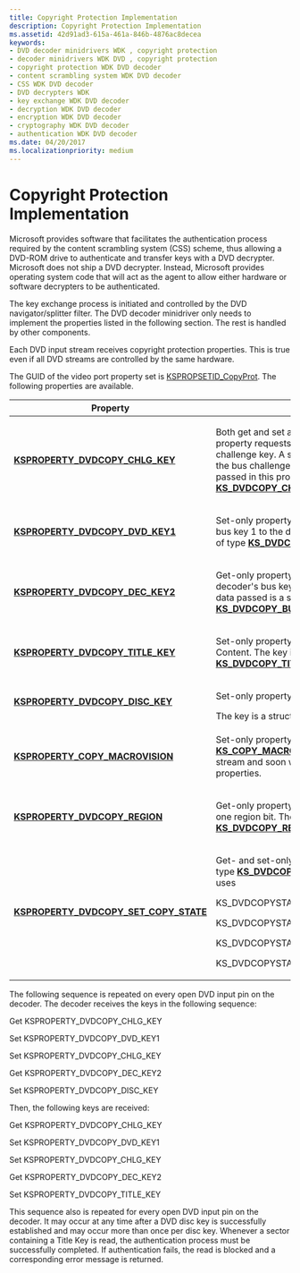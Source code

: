 ```yaml
---
title: Copyright Protection Implementation
description: Copyright Protection Implementation
ms.assetid: 42d91ad3-615a-461a-846b-4876ac8decea
keywords:
- DVD decoder minidrivers WDK , copyright protection
- decoder minidrivers WDK DVD , copyright protection
- copyright protection WDK DVD decoder
- content scrambling system WDK DVD decoder
- CSS WDK DVD decoder
- DVD decrypters WDK
- key exchange WDK DVD decoder
- decryption WDK DVD decoder
- encryption WDK DVD decoder
- cryptography WDK DVD decoder
- authentication WDK DVD decoder
ms.date: 04/20/2017
ms.localizationpriority: medium
---
```


# Copyright Protection Implementation





Microsoft provides software that facilitates the authentication process required by the content scrambling system (CSS) scheme, thus allowing a DVD-ROM drive to authenticate and transfer keys with a DVD decrypter. Microsoft does not ship a DVD decrypter. Instead, Microsoft provides operating system code that will act as the agent to allow either hardware or software decrypters to be authenticated.

The key exchange process is initiated and controlled by the DVD navigator/splitter filter. The DVD decoder minidriver only needs to implement the properties listed in the following section. The rest is handled by other components.

Each DVD input stream receives copyright protection properties. This is true even if all DVD streams are controlled by the same hardware.

The GUID of the video port property set is [KSPROPSETID\_CopyProt](https://msdn.microsoft.com/library/windows/hardware/ff566572). The following properties are available.

<table>
<colgroup>
<col width="50%" />
<col width="50%" />
</colgroup>
<thead>
<tr class="header">
<th>Property</th>
<th>Description</th>
</tr>
</thead>
<tbody>
<tr class="odd">
<td><p><a href="https://msdn.microsoft.com/library/windows/hardware/ff565140" data-raw-source="[&lt;strong&gt;KSPROPERTY_DVDCOPY_CHLG_KEY&lt;/strong&gt;](https://msdn.microsoft.com/library/windows/hardware/ff565140)"><strong>KSPROPERTY_DVDCOPY_CHLG_KEY</strong></a></p></td>
<td><p>Both get and set are supported on this property. A get property requests the decoder to provide its bus challenge key. A set property provides the decoder with the bus challenge key from the DVD drive. The data passed in this property is a structure of type <a href="https://msdn.microsoft.com/library/windows/hardware/ff567636" data-raw-source="[&lt;strong&gt;KS_DVDCOPY_CHLGKEY&lt;/strong&gt;](https://msdn.microsoft.com/library/windows/hardware/ff567636)"><strong>KS_DVDCOPY_CHLGKEY</strong></a>.</p></td>
</tr>
<tr class="even">
<td><p><a href="https://msdn.microsoft.com/library/windows/hardware/ff565145" data-raw-source="[&lt;strong&gt;KSPROPERTY_DVDCOPY_DVD_KEY1&lt;/strong&gt;](https://msdn.microsoft.com/library/windows/hardware/ff565145)"><strong>KSPROPERTY_DVDCOPY_DVD_KEY1</strong></a></p></td>
<td><p>Set-only property. This property provides the DVD drive bus key 1 to the decoder. The data passed is a structure of type <a href="https://msdn.microsoft.com/library/windows/hardware/ff567635" data-raw-source="[&lt;strong&gt;KS_DVDCOPY_BUSKEY&lt;/strong&gt;](https://msdn.microsoft.com/library/windows/hardware/ff567635)"><strong>KS_DVDCOPY_BUSKEY</strong></a>.</p></td>
</tr>
<tr class="odd">
<td><p><a href="https://msdn.microsoft.com/library/windows/hardware/ff565142" data-raw-source="[&lt;strong&gt;KSPROPERTY_DVDCOPY_DEC_KEY2&lt;/strong&gt;](https://msdn.microsoft.com/library/windows/hardware/ff565142)"><strong>KSPROPERTY_DVDCOPY_DEC_KEY2</strong></a></p></td>
<td><p>Get-only property. This property requests that the decoder&#39;s bus key 2 be transferred to the DVD drive. The data passed is a structure of type <a href="https://msdn.microsoft.com/library/windows/hardware/ff567635" data-raw-source="[&lt;strong&gt;KS_DVDCOPY_BUSKEY&lt;/strong&gt;](https://msdn.microsoft.com/library/windows/hardware/ff567635)"><strong>KS_DVDCOPY_BUSKEY</strong></a>.</p></td>
</tr>
<tr class="even">
<td><p><a href="https://msdn.microsoft.com/library/windows/hardware/ff565148" data-raw-source="[&lt;strong&gt;KSPROPERTY_DVDCOPY_TITLE_KEY&lt;/strong&gt;](https://msdn.microsoft.com/library/windows/hardware/ff565148)"><strong>KSPROPERTY_DVDCOPY_TITLE_KEY</strong></a></p></td>
<td><p>Set-only property. This provides Title Key from Current Content. The key is a structure of type <a href="https://msdn.microsoft.com/library/windows/hardware/ff567640" data-raw-source="[&lt;strong&gt;KS_DVDCOPY_TITLEKEY&lt;/strong&gt;](https://msdn.microsoft.com/library/windows/hardware/ff567640)"><strong>KS_DVDCOPY_TITLEKEY</strong></a>.</p></td>
</tr>
<tr class="odd">
<td><p><a href="https://msdn.microsoft.com/library/windows/hardware/ff565144" data-raw-source="[&lt;strong&gt;KSPROPERTY_DVDCOPY_DISC_KEY&lt;/strong&gt;](https://msdn.microsoft.com/library/windows/hardware/ff565144)"><strong>KSPROPERTY_DVDCOPY_DISC_KEY</strong></a></p></td>
<td><p>Set-only property. This provides Disc Key.</p>
<div>
 
</div>
The key is a structure of type <a href="https://msdn.microsoft.com/library/windows/hardware/ff567637" data-raw-source="[&lt;strong&gt;KS_DVDCOPY_DISCKEY&lt;/strong&gt;](https://msdn.microsoft.com/library/windows/hardware/ff567637)"><strong>KS_DVDCOPY_DISCKEY</strong></a>.</td>
</tr>
<tr class="even">
<td><p><a href="https://msdn.microsoft.com/library/windows/hardware/ff565114" data-raw-source="[&lt;strong&gt;KSPROPERTY_COPY_MACROVISION&lt;/strong&gt;](https://msdn.microsoft.com/library/windows/hardware/ff565114)"><strong>KSPROPERTY_COPY_MACROVISION</strong></a></p></td>
<td><p>Set-only property. The key is a structure of type <a href="https://msdn.microsoft.com/library/windows/hardware/ff567316" data-raw-source="[&lt;strong&gt;KS_COPY_MACROVISION&lt;/strong&gt;](https://msdn.microsoft.com/library/windows/hardware/ff567316)"><strong>KS_COPY_MACROVISION</strong></a>. This is the analog NTSC video stream and soon will handle NTSC macrovision properties.</p></td>
</tr>
<tr class="odd">
<td><p><a href="https://msdn.microsoft.com/library/windows/hardware/ff565146" data-raw-source="[&lt;strong&gt;KSPROPERTY_DVDCOPY_REGION&lt;/strong&gt;](https://msdn.microsoft.com/library/windows/hardware/ff565146)"><strong>KSPROPERTY_DVDCOPY_REGION</strong></a></p></td>
<td><p>Get-only property. The DVD minidriver fits into exactly one region bit. The key is a structure of type <a href="https://msdn.microsoft.com/library/windows/hardware/ff567638" data-raw-source="[&lt;strong&gt;KS_DVDCOPY_REGION&lt;/strong&gt;](https://msdn.microsoft.com/library/windows/hardware/ff567638)"><strong>KS_DVDCOPY_REGION</strong></a>.</p></td>
</tr>
<tr class="even">
<td><p><a href="https://msdn.microsoft.com/library/windows/hardware/ff565147" data-raw-source="[&lt;strong&gt;KSPROPERTY_DVDCOPY_SET_COPY_STATE&lt;/strong&gt;](https://msdn.microsoft.com/library/windows/hardware/ff565147)"><strong>KSPROPERTY_DVDCOPY_SET_COPY_STATE</strong></a></p></td>
<td><p>Get- and set-only properties. The key is a structure of type <a href="https://msdn.microsoft.com/library/windows/hardware/ff567639" data-raw-source="[&lt;strong&gt;KS_DVDCOPY_SET_COPY_STATE&lt;/strong&gt;](https://msdn.microsoft.com/library/windows/hardware/ff567639)"><strong>KS_DVDCOPY_SET_COPY_STATE</strong></a>. This property uses</p>
<p>KS_DVDCOPYSTATE_AUTHENTICATION_NOT_REQUIRED,</p>
<p>KS_DVDCOPYSTATE_AUTHENTICATION_REQUIRED,</p>
<p>KS_DVDCOPYSTATE_INITIALIZE, and</p>
<p>KS_DVDCOPYSTATE_INITIALIZE_TITLE.</p></td>
</tr>
</tbody>
</table>

 

The following sequence is repeated on every open DVD input pin on the decoder. The decoder receives the keys in the following sequence:

Get KSPROPERTY\_DVDCOPY\_CHLG\_KEY

Set KSPROPERTY\_DVDCOPY\_DVD\_KEY1

Set KSPROPERTY\_DVDCOPY\_CHLG\_KEY

Get KSPROPERTY\_DVDCOPY\_DEC\_KEY2

Set KSPROPERTY\_DVDCOPY\_DISC\_KEY

Then, the following keys are received:

Get KSPROPERTY\_DVDCOPY\_CHLG\_KEY

Set KSPROPERTY\_DVDCOPY\_DVD\_KEY1

Set KSPROPERTY\_DVDCOPY\_CHLG\_KEY

Get KSPROPERTY\_DVDCOPY\_DEC\_KEY2

Set KSPROPERTY\_DVDCOPY\_TITLE\_KEY

This sequence also is repeated for every open DVD input pin on the decoder. It may occur at any time after a DVD disc key is successfully established and may occur more than once per disc key. Whenever a sector containing a Title Key is read, the authentication process must be successfully completed. If authentication fails, the read is blocked and a corresponding error message is returned.

 

 




